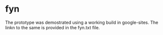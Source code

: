 # fyn
The prototype was demostrated using a working build in google-sites.
The linkn to the same is provided in the fyn.txt file.
